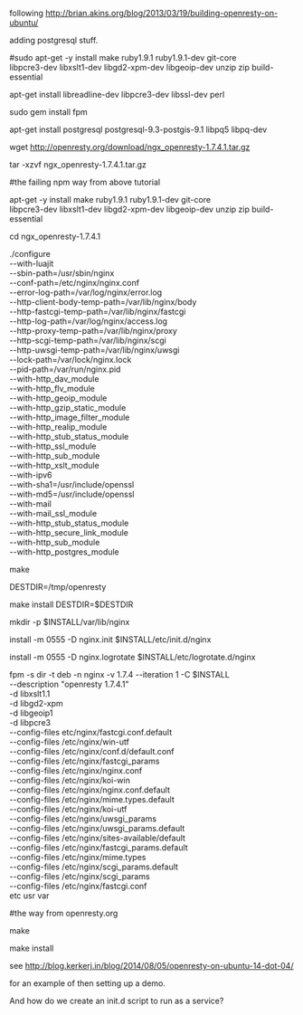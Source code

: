 following http://brian.akins.org/blog/2013/03/19/building-openresty-on-ubuntu/

adding postgresql stuff.

#sudo apt-get -y install make ruby1.9.1 ruby1.9.1-dev git-core \
libpcre3-dev libxslt1-dev libgd2-xpm-dev libgeoip-dev unzip zip build-essential 

apt-get install libreadline-dev libpcre3-dev libssl-dev perl

sudo gem install fpm

apt-get install postgresql postgresql-9.3-postgis-9.1 libpq5 libpq-dev

wget http://openresty.org/download/ngx_openresty-1.7.4.1.tar.gz

tar -xzvf ngx_openresty-1.7.4.1.tar.gz

#the failing npm way from above tutorial

apt-get -y install make ruby1.9.1 ruby1.9.1-dev git-core \
libpcre3-dev libxslt1-dev libgd2-xpm-dev libgeoip-dev unzip zip build-essential 

cd ngx_openresty-1.7.4.1

./configure \
--with-luajit \
--sbin-path=/usr/sbin/nginx \
--conf-path=/etc/nginx/nginx.conf \
--error-log-path=/var/log/nginx/error.log \
--http-client-body-temp-path=/var/lib/nginx/body \
--http-fastcgi-temp-path=/var/lib/nginx/fastcgi \
--http-log-path=/var/log/nginx/access.log \
--http-proxy-temp-path=/var/lib/nginx/proxy \
--http-scgi-temp-path=/var/lib/nginx/scgi \
--http-uwsgi-temp-path=/var/lib/nginx/uwsgi \
--lock-path=/var/lock/nginx.lock \
--pid-path=/var/run/nginx.pid \
--with-http_dav_module \
--with-http_flv_module \
--with-http_geoip_module \
--with-http_gzip_static_module \
--with-http_image_filter_module \
--with-http_realip_module \
--with-http_stub_status_module \
--with-http_ssl_module \
--with-http_sub_module \
--with-http_xslt_module \
--with-ipv6 \
--with-sha1=/usr/include/openssl \
--with-md5=/usr/include/openssl \
--with-mail \
--with-mail_ssl_module \
--with-http_stub_status_module \
--with-http_secure_link_module \
--with-http_sub_module \
--with-http_postgres_module

make

DESTDIR=/tmp/openresty

make install DESTDIR=$DESTDIR

mkdir -p $INSTALL/var/lib/nginx

install -m 0555 -D nginx.init $INSTALL/etc/init.d/nginx

install -m 0555 -D nginx.logrotate $INSTALL/etc/logrotate.d/nginx

fpm -s dir -t deb -n nginx -v 1.7.4 --iteration 1 -C $INSTALL \
--description "openresty 1.7.4.1" \
-d libxslt1.1 \
-d libgd2-xpm \
-d libgeoip1 \
-d libpcre3 \
--config-files etc/nginx/fastcgi.conf.default \
--config-files /etc/nginx/win-utf \
--config-files /etc/nginx/conf.d/default.conf \
--config-files /etc/nginx/fastcgi_params \
--config-files /etc/nginx/nginx.conf \
--config-files /etc/nginx/koi-win \
--config-files /etc/nginx/nginx.conf.default \
--config-files /etc/nginx/mime.types.default \
--config-files /etc/nginx/koi-utf \
--config-files /etc/nginx/uwsgi_params \
--config-files /etc/nginx/uwsgi_params.default \
--config-files /etc/nginx/sites-available/default \
--config-files /etc/nginx/fastcgi_params.default \
--config-files /etc/nginx/mime.types \
--config-files /etc/nginx/scgi_params.default \
--config-files /etc/nginx/scgi_params \
--config-files /etc/nginx/fastcgi.conf \
etc usr var


#the way from openresty.org

make

make install

see 
http://blog.kerkerj.in/blog/2014/08/05/openresty-on-ubuntu-14-dot-04/

for an example of then setting up a demo.

And how do we create an init.d script to run as a service?
